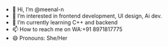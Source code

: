 - 👋 Hi, I’m @meenal-n
- 👀 I’m interested in frontend development, UI design, Ai dev.
- 🌱 I’m currently learning C++ and backend
- 📫 How to reach me on WA:+91 8971817775
- 😄 Pronouns: She/Her


<!---
meenal-n/meenal-n is a ✨ special ✨ repository because its `README.md` (this file) appears on your GitHub profile.
You can click the Preview link to take a look at your changes.
--->
